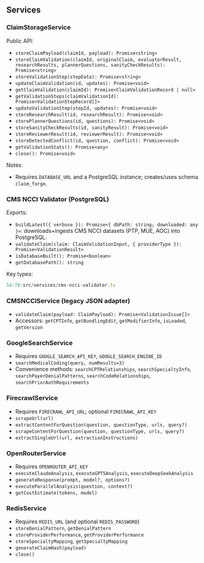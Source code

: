 ## Services

### ClaimStorageService

Public API:
- `storeClaimPayload(claimId, payload): Promise<string>`
- `storeClaimValidation(claimId, originalClaim, evaluatorResult, researchResults, plannerQuestions, sanityCheckResults): Promise<string>`
- `storeValidationStep(stepData): Promise<string>`
- `updateClaimValidation(id, updates): Promise<void>`
- `getClaimValidation(claimId): Promise<ClaimValidationRecord | null>`
- `getValidationSteps(claimValidationId): Promise<ValidationStepRecord[]>`
- `updateValidationStep(stepId, updates): Promise<void>`
- `storeResearchResult(id, researchResult): Promise<void>`
- `storePlannerQuestions(id, questions): Promise<void>`
- `storeSanityCheckResults(id, sanityResult): Promise<void>`
- `storeReviewerResult(id, reviewerResult): Promise<void>`
- `storeDetectedConflict(id, question, conflict): Promise<void>`
- `getValidationStats(): Promise<any>`
- `close(): Promise<void>`

Notes:
- Requires `DATABASE_URL` and a PostgreSQL instance; creates/uses schema `claim_forge`.

### CMS NCCI Validator (PostgreSQL)

Exports:
- `buildLatest({ verbose }): Promise<{ dbPath: string; downloaded: any }>`: downloads+ingests CMS NCCI datasets (PTP, MUE, AOC) into PostgreSQL.
- `validateClaim(claim: ClaimValidationInput, { providerType }): Promise<ValidationResult>`
- `isDatabaseBuilt(): Promise<boolean>`
- `getDatabasePath(): string`

Key types:
```startLine:endLine:src/services/cms-ncci-validator.ts
54:78:src/services/cms-ncci-validator.ts
```

### CMSNCCIService (legacy JSON adapter)
- `validateClaim(payload: ClaimPayload): Promise<ValidationIssue[]>`
- Accessors: `getCPTInfo`, `getBundlingEdit`, `getModifierInfo`, `isLoaded`, `getVersion`

### GoogleSearchService
- Requires `GOOGLE_SEARCH_API_KEY`, `GOOGLE_SEARCH_ENGINE_ID`
- `searchMedicalCoding(query, numResults=3)`
- Convenience methods: `searchCPTRelationships`, `searchSpecialtyInfo`, `searchPayerDenialPatterns`, `searchCodeRelationships`, `searchPriorAuthRequirements`

### FirecrawlService
- Requires `FIRECRAWL_API_URL`; optional `FIRECRAWL_API_KEY`
- `scrapeUrl(url)`
- `extractContentForQuestion(question, questionType, urls, query?)`
- `scrapeContentForQuestion(question, questionType, urls, query?)`
- `extractSingleUrl(url, extractionInstructions)`

### OpenRouterService
- Requires `OPENROUTER_API_KEY`
- `executeClaudeAnalysis`, `executeGPT5Analysis`, `executeDeepSeekAnalysis`
- `generateResponse(prompt, model?, options?)`
- `executeParallelAnalysis(question, context?)`
- `getCostEstimate(tokens, model)`

### RedisService
- Requires `REDIS_URL` (and optional `REDIS_PASSWORD`)
- `storeDenialPattern`, `getDenialPattern`
- `storeProviderPerformance`, `getProviderPerformance`
- `storeSpecialtyMapping`, `getSpecialtyMapping`
- `generateClaimHash(payload)`
- `close()`

